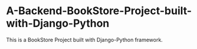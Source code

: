 # A-Backend-BookStore-Project-built-with-Django-Python
This is a BookStore Project built with Django-Python framework. 
